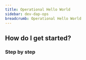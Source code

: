 ```yaml
---
title: Operational Hello World
sidebar: dev-dap-ops
breadcrumb: Operational Hello World
---
```


## <background>

## How do I get started?

### Step by step
